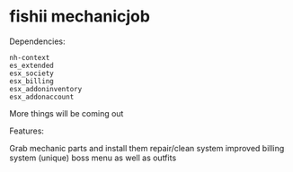 # fishii mechanicjob

Dependencies:
```
nh-context
es_extended
esx_society
esx_billing
esx_addoninventory
esx_addonaccount
```
More things will be coming out

Features:

Grab mechanic parts and install them
repair/clean system improved
billing system (unique)
boss menu as well as outfits
